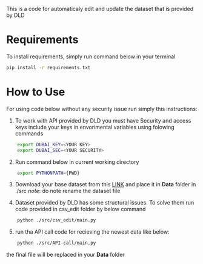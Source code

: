 This is a code for automaticaly edit and update the dataset that is provided by DLD

# Requirements
To install requirements, simply run command below in your terminal
```bash
pip install -r requirements.txt
```
# How to Use 
For using code below without any security issue run simply this instructions:
1. To work with API provided by DLD you must have Security and access keys include your keys in envorimental variables using folowing commands
```bash
    export DUBAI_KEY=<YOUR KEY>
    export DUBAI_SEC=<YOUR SECURITY>
```
2. Run command below in current working directory
```bash
    export PYTHONPATH={PWD}
```
3. Download your base dataset from this [LINK](https://www.dubaipulse.gov.ae/data/dld-transactions/dld_transactions-open) and place it in **Data** folder in ./src
*note*: do note rename the dataset file

4. Dataset provided by DLD has some structural issues. To solve them run code provided in csv_edit folder by below command
```bash
    python ./src/csv_edit/main.py
```

5. run tha API call code for recieving the newest data like below:
```bash
    python ./src/API-call/main.py
```
the final file will be replaced in your **Data** folder
